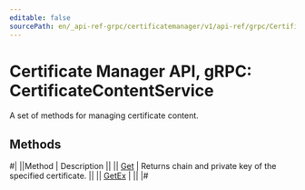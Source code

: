 ```yaml
---
editable: false
sourcePath: en/_api-ref-grpc/certificatemanager/v1/api-ref/grpc/CertificateContent/index.md
---
```


# Certificate Manager API, gRPC: CertificateContentService

A set of methods for managing certificate content.

## Methods

#|
||Method | Description ||
|| [Get](get.md) | Returns chain and private key of the specified certificate. ||
|| [GetEx](getEx.md) |  ||
|#